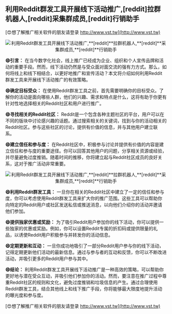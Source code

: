## **利用Reddit群发工具开展线下活动推广,**[reddit]**拉群机器人,**[reddit]**采集群成员,**[reddit]**行销助手**

[😍想了解推广相关软件的朋友请登录 http://www.vst.tw](http://www.vst.tw)

 <center><img src="https://vst.tw/MP4/tuiguang/png/8.png" alt="利用Reddit群发工具开展线下活动推广,**[reddit]**拉群机器人,**[reddit]**采集群成员,**[reddit]**行销助手"></center>

**😄引言：**
在当今数字化社会，线上推广已经成为企业、组织和个人宣传品牌和活动的重要手段。然而，线下活动仍然是与受众面对面交流的强有力方式。那么，如何将线上和线下相结合，以更好地推广和宣传活动？本文将介绍如何利用Reddit群发工具来开展线下活动推广的有效策略。

**😄确定目标受众：**
在使用Reddit群发工具之前，首先需要明确你的目标受众。了解你的活动是面向哪些人群，他们的兴趣、需求和特点是什么，这将有助于你更有针对性地选择相关的Reddit社区和用户进行推广。

**😄寻找相关的Reddit社区：**
Reddit是一个包含各种主题社区的平台，用户可以在不同的版块中讨论感兴趣的话题。通过搜索相关的关键词，找到与你的活动相关的Reddit社区。参与这些社区的讨论，提供有价值的信息，并与其他用户建立联系。

**😄建立信任和参与度：**
在Reddit社区中，积极参与讨论并提供有价值的内容是建立信任和参与度的重要途径。你可以回答其他用户的问题，分享相关资源或经验，并尽量避免过度推销。随着时间的推移，你将建立起与Reddit社区成员的良好关系，这对于推广活动非常重要。

 <center><img src="https://vst.tw/MP4/tuiguang/png/3.png" alt="利用Reddit群发工具开展线下活动推广,**[reddit]**拉群机器人,**[reddit]**采集群成员,**[reddit]**行销助手"></center>

**😄利用Reddit群发工具：**
一旦你在相关的Reddit社区中建立了一定的信任和参与度，你可以考虑使用Reddit群发工具来扩大你的推广范围。这些工具可以帮助你向特定的Reddit用户或社区发送私信或推送消息，以向他们介绍你的活动并邀请他们参加。

**😄提供独家优惠或奖励：**
为了吸引Reddit用户参加你的线下活动，你可以提供一些独家的优惠或奖励。例如，你可以设置Reddit专属的折扣码或提供限量的礼品，以诱使Reddit用户积极参与并转发你的活动信息。

**😄定期更新和互动：**
一旦你成功地吸引了一部分Reddit用户参与你的线下活动，记得定期更新他们活动的最新信息。通过与参与者的互动和反馈，你可以不断改进活动，并吸引更多的Reddit用户参与其中。

**😄结论：**
利用Reddit群发工具开展线下活动推广是一种高效的策略，可以帮助你更好地与潜在受众互动，并吸引他们参加你的活动。然而，要注意在推广过程中尊重Reddit社区的规则和文化，避免过度推销和垃圾信息的产生。通过合理使用Reddit群发工具，结合其他线上和线下推广手段，你将能够最大限度地提升活动的曝光度和参与度。

[😍想了解推广相关软件的朋友请登录 http://www.vst.tw](http://www.vst.tw)




